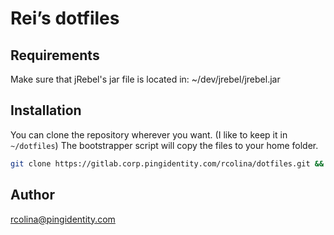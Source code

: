 # Rei’s dotfiles
## Requirements
Make sure that jRebel's jar file is located in: ~/dev/jrebel/jrebel.jar
## Installation
You can clone the repository wherever you want. (I like to keep it in `~/dotfiles`) The bootstrapper script will copy the files to your home folder.
```bash
git clone https://gitlab.corp.pingidentity.com/rcolina/dotfiles.git && cd dotfiles && source bootstrap.sh
```
## Author
rcolina@pingidentity.com